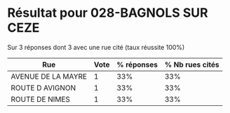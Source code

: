 # Résultat pour 028-BAGNOLS SUR CEZE

Sur 3 réponses dont 3 avec une rue cité (taux réussite 100%)

| Rue | Vote | % réponses | % Nb rues cités|
|-----|------|------------|----------------|
| AVENUE DE LA MAYRE | 1 | 33% | 33%|
| ROUTE D AVIGNON | 1 | 33% | 33%|
| ROUTE DE NIMES | 1 | 33% | 33%|
